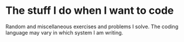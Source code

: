 # The stuff I do when I want to code
Random and miscellaneous exercises and problems I solve. The coding language may vary in which system I am writing.
